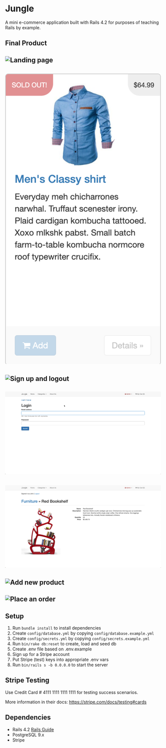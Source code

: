 # Jungle

A mini e-commerce application built with Rails 4.2 for purposes of teaching Rails by example.

## Final Product

## ![Landing page](./docs/landing-page.gif)

## ![Out of stock](./docs/out-of-stock.png)

## ![Sign up and logout](./docs/signup-logout.gif)

## ![Login and logout](./docs/login-logout.gif)

## ![Product details](./docs/product-details.png)

## ![Add new product](./docs/add-new-product.gif)

## ![Place an order](./docs/place-an-order.gif)

## Setup

1. Run `bundle install` to install dependencies
2. Create `config/database.yml` by copying `config/database.example.yml`
3. Create `config/secrets.yml` by copying `config/secrets.example.yml`
4. Run `bin/rake db:reset` to create, load and seed db
5. Create .env file based on .env.example
6. Sign up for a Stripe account
7. Put Stripe (test) keys into appropriate .env vars
8. Run `bin/rails s -b 0.0.0.0` to start the server

## Stripe Testing

Use Credit Card # 4111 1111 1111 1111 for testing success scenarios.

More information in their docs: <https://stripe.com/docs/testing#cards>

## Dependencies

- Rails 4.2 [Rails Guide](http://guides.rubyonrails.org/v4.2/)
- PostgreSQL 9.x
- Stripe

